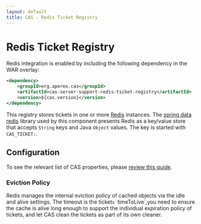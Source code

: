 ```yaml
---
layout: default
title: CAS - Redis Ticket Registry
---
```


# Redis Ticket Registry

Redis integration is enabled by including the following dependency in the WAR overlay:

```xml
<dependency>
    <groupId>org.apereo.cas</groupId>
    <artifactId>cas-server-support-redis-ticket-registry</artifactId>
    <version>${cas.version}</version>
</dependency>
```

This registry stores tickets in one or more [Redis](http://redis.io/) instances. The
[spring data redis](http://projects.spring.io/spring-data-redis/) library used by this component presents Redis as a
key/value store that accepts `String` keys and Java `Object` values. The key is started with `CAS_TICKET:`.

## Configuration

To see the relevant list of CAS properties, please [review this guide](Configuration-Properties.html).

### Eviction Policy

Redis manages the internal eviction policy of cached objects via the idle and alive settings.
The timeout is the ticket`s `timeToLive`,you need to ensure the cache is alive long enough to support the 
individual expiration policy of tickets, and let CAS clean the tickets as part of its own cleaner. 
